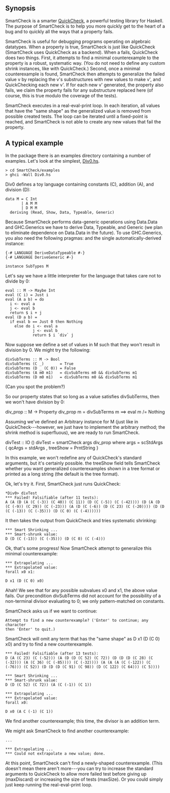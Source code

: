 Synopsis
--------------------------------

SmartCheck is a smarter
[QuickCheck](http://hackage.haskell.org/package/QuickCheck), a powerful testing
library for Haskell.  The purpose of SmartCheck is to help you more quickly get
to the heart of a bug and to quickly all the ways that a property fails.

SmartCheck is useful for debugging programs operating on algebraic datatypes.
When a property is true, SmartCheck is just like QuickCheck (SmartCheck uses
QuickCheck as a backend).  When a fails, QuickCheck does two things.  First, it
attempts to find a minimal counterexample to the property is a robust,
systematic way.  (You do not need to define any custom shrink instances, like
with QuickCheck.)  Second, once a minimal counterexample is found, SmartCheck
then attempts to generalize the failed value v by replacing the v's
substructures with new values to make v', and QuickChecking each new v'.  If for
each new v' generated, the property also fails, we claim the property fails for
any substructure replaced here (of course, this is true modulo the coverage of
the tests).

SmartCheck executes in a real-eval-print loop.  In each iteration, all values
that have the "same shape" as the generalized value is removed from possible
created tests.  The loop can be iterated until a fixed-point is reached, and
SmartCheck is not able to create any new values that fail the property.

A typical example
--------------------------------

In the package there is an examples directory containing a number of examples.
Let's look at the simplest,
[Div0.hs](https://github.com/leepike/SmartCheck/blob/master/examples/Div0.hs).

    > cd SmartCheck/examples
    > ghci -Wall Div0.hs

Div0 defines a toy language containing constants (C), addition (A), and division
(D):

    data M = C Int
           | A M M
           | D M M
      deriving (Read, Show, Data, Typeable, Generic)

Because SmartCheck performs data-generic operations using Data.Data and
GHC.Generics we have to derive Data, Typeable, and Generic (we plan to eliminate
dependence on Data.Data in the future).  To use GHC.Generics, you also need the
following pragmas: and the single automatically-derived instance:

    {-# LANGUAGE DeriveDataTypeable #-}
    {-# LANGUAGE DeriveGeneric #-}

    instance SubTypes M 

Let's say we have a little interpreter for the language that takes care not to
divide by 0:

    eval :: M -> Maybe Int
    eval (C i) = Just i
    eval (A a b) = do
      i <- eval a 
      j <- eval b
      return $ i + j
    eval (D a b) = 
      if eval b == Just 0 then Nothing 
        else do i <- eval a 
                j <- eval b
                return $ i `div` j

Now suppose we define a set of values in M such that they won't result in
division by 0.  We might try the following:

    divSubTerms :: M -> Bool
    divSubTerms (C _)       = True
    divSubTerms (D _ (C 0)) = False
    divSubTerms (A m0 m1)   = divSubTerms m0 && divSubTerms m1
    divSubTerms (D m0 m1)   = divSubTerms m0 && divSubTerms m1

(Can you spot the problem?)

So our property states that so long as a value satisfies divSubTerms, then we
won't have division by 0:

div_prop :: M -> Property
div_prop m = divSubTerms m ==> eval m /= Nothing

Assuming we've defined an Arbitrary instance for M (just like in
QuickCheck---however, we just have to implement the arbitrary method; the shrink
method is superfluous), we are ready to run SmartCheck.

divTest :: IO ()
divTest = smartCheck args div_prop
  where 
  args = scStdArgs { qcArgs   = stdArgs 
                   , treeShow = PrntString }

In this example, we won't redefine any of QuickCheck's standard arguments, but
it's certainly possible.  the treeShow field tells SmartCheck whether you want
generalized counterexamples shown in a tree format or printed as a long string
(the default is the tree format).

Ok, let's try it.  First, SmartCheck just runs QuickCheck:

    *Div0> divTest 
    *** Failed! Falsifiable (after 11 tests):  
    A (A (D (A (C (-3)) (C 40)) (C 11)) (D (C (-5)) (C (-42)))) (D (A (D (C (-9)) (C 29)) (C (-23))) (A (D (C (-6)) (D (C 23) (C (-20)))) (D (D (C (-13)) (C (-35))) (D (C 0) (C (-4))))))

It then takes the output from QuickCheck and tries systematic shrinking:

    *** Smart Shrinking ... 
    *** Smart-shrunk value:
    D (D (C (-13)) (C (-35))) (D (C 0) (C (-4)))

Ok, that's some progress!  Now SmartCheck attempt to generalize this minimal counterexample:

    *** Extrapolating ...
    *** Extrapolated value:
    forall x0 x1:

    D x1 (D (C 0) x0)

Ahah!  We see that for any possible subvalues x0 and x1, the above value fails.
Our precondition divSubTerms did not account for the possibility of a
non-terminal divisor evaluating to 0; we only pattern-matched on constants.  

SmartCheck asks us if we want to continue:

    Attempt to find a new counterexample? ('Enter' to continue; any character
    then 'Enter' to quit.)

SmartCheck will omit any term that has the "same shape" as D x1 (D (C 0) x0) and
try to find a new counterexample.  

    *** Failed! Falsifiable (after 13 tests):  
    D (A (C 23) (C (-52))) (A (D (D (C 52) (C 72)) (D (D (D (C 28) (C (-32))) (A (C 36) (C (-85)))) (C (-32)))) (A (A (A (C (-122)) (C (-76))) (C 52)) (D (D (D (C 91) (C 98)) (D (C 122) (C 64))) (C 5))))

    *** Smart Shrinking ... 
    *** Smart-shrunk value:
    D (D (C 52) (C 72)) (A (C (-1)) (C 1))

    *** Extrapolating ...
    *** Extrapolated value:
    forall x0:

    D x0 (A C (-1) (C 1))

We find another counterexample; this time, the divisor is an addition term.

We might ask SmartCheck to find another counterexample: 

    ...

    *** Extrapolating ...
    *** Could not extrapolate a new value; done.

At this point, SmartCheck can't find a newly-shaped counterexample.  (This
doesn't mean there aren't more---you can try to increase the standard arguments
to QuickCheck to allow more failed test before giving up (maxDiscard) or
increasing the size of tests (maxSize).  Or you could simply just keep running
the real-eval-print loop.
